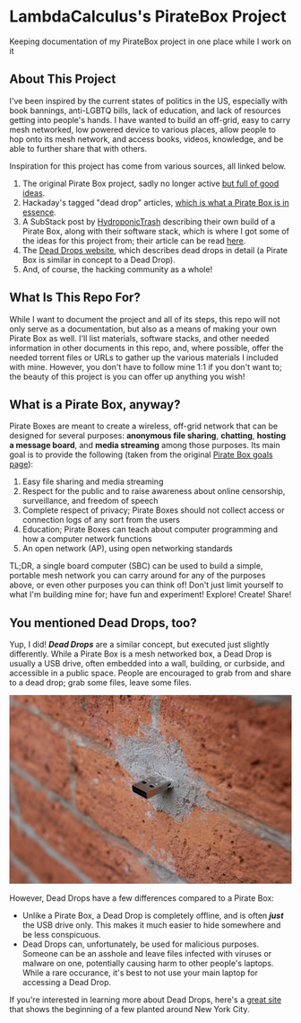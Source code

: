 # LambdaCalculus's PirateBox Project
Keeping documentation of my PirateBox project in one place while I work on it


## About This Project

I've been inspired by the current states of politics in the US, especially
with book bannings, anti-LGBTQ bills, lack of education, and lack of
resources getting into people's hands. I have wanted to build an off-grid,
easy to carry mesh networked, low powered device to various places, allow
people to hop onto its mesh network, and access books, videos, knowledge,
and be able to further share that with others.

Inspiration for this project has come from various sources, all linked
below.

1. The original Pirate Box project, sadly no longer active [but full of good ideas](https://piratebox.cc/start).
2. Hackaday's tagged "dead drop" articles, [which is what a Pirate Box is in essence](https://hackaday.com/tag/dead-drop/).
3. A SubStack post by [HydroponicTrash](https://kolektiva.social/@hydroponictrash) describing their own build of a Pirate Box, along with their
software stack, which is where I got some of the ideas for this project
from; their article can be read [here](https://anarchosolarpunk.substack.com/p/offgridinternet).
4. The [Dead Drops website](https://deaddrops.com/), which describes dead drops in detail (a Pirate Box is similar in concept to a Dead Drop).
5. And, of course, the hacking community as a whole!

## What Is This Repo For?

While I want to document the project and all of its steps, this repo will
not only serve as a documentation, but also as a means of making your own
Pirate Box as well. I'll list materials, software stacks, and other needed
information in other documents in this repo, and, where possible, offer
the needed torrent files or URLs to gather up the various materials I
included with mine. However, you don't have to follow mine 1:1 if you don't
want to; the beauty of this project is you can offer up anything you wish!

## What is a Pirate Box, anyway?

Pirate Boxes are meant to create a wireless, off-grid network that can be
designed for several purposes: **anonymous file sharing**, **chatting**,
**hosting a message board**, and **media streaming** among those purposes.
Its main goal is to provide the following (taken from the original
[Pirate Box goals page](https://piratebox.cc/goals)):

1. Easy file sharing and media streaming
2. Respect for the public and to raise awareness about online censorship,
surveillance, and freedom of speech
3. Complete respect of privacy; Pirate Boxes should not collect access or
connection logs of any sort from the users
4. Education; Pirate Boxes can teach about computer programming and how a
computer network functions
5. An open network (AP), using open networking standards

TL;DR, a single board computer (SBC) can be used to build a simple, portable
mesh network you can carry around for any of the purposes above, or even
other purposes you can think of! Don't just limit yourself to what I'm
building mine for; have fun and experiment! Explore! Create! Share!

## You mentioned Dead Drops, too?

Yup, I did! ***Dead Drops*** are a similar concept, but executed
just slightly differently. While a Pirate Box is a mesh networked box,
a Dead Drop is usually a USB drive, often embedded into a wall, building,
or curbside, and accessible in a public space. People are encouraged
to grab from and share to a dead drop; grab some files, leave some files.

![A Dead Drop embedded into a brick wall](images/deaddrop1.jpg "A Dead Drop")

However, Dead Drops have a few differences compared to a Pirate Box:

- Unlike a Pirate Box, a Dead Drop is completely offline, and is often
***just*** the USB drive only. This makes it much easier to hide somewhere
and be less conspicuous.
- Dead Drops can, unfortunately, be used for malicious purposes. Someone
can be an asshole and leave files infected with viruses or malware on one,
potentially causing harm to other people's laptops. While a rare occurance,
it's best to not use your main laptop for accessing a Dead Drop.

If you're interested in learning more about Dead Drops, here's a
[great site](https://deaddrops.com/) that shows the beginning of a few
planted around New York City.